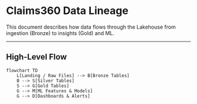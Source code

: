 # Claims360 Data Lineage

This document describes how data flows through the Lakehouse from ingestion (Bronze) to insights (Gold) and ML.

---

## High-Level Flow

```mermaid
flowchart TD
    L[Landing / Raw Files] --> B[Bronze Tables]
    B --> S[Silver Tables]
    S --> G[Gold Tables]
    G --> M[ML Features & Models]
    G --> D[Dashboards & Alerts]